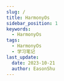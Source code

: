 ```yaml
---
slug: /
title: HarmonyOs  
sidebar_position: 1
keywords:
  - HarmonyOs 
tags:
  - HarmonyOs 
  - 学习笔记
last_update:
  date: 2023-10-21
  author: EasonShu
---
```



